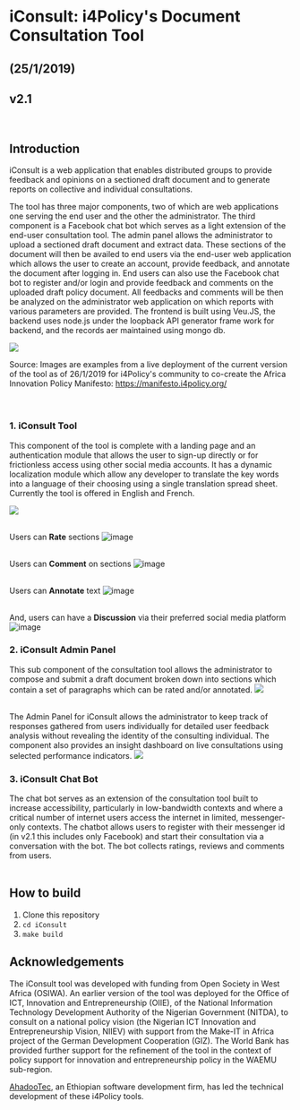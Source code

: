 
# iConsult: i4Policy's Document Consultation Tool
## (25/1/2019)
## v2.1 
<br>

## Introduction

iConsult is a web application that enables distributed groups to provide feedback and opinions on a sectioned draft document and to generate reports on collective and individual consultations. 

The tool has three major components, two of which are web applications one serving the end user and the other the administrator. The third component is a Facebook chat bot which serves as a light extension of the end-user consultation tool. The admin panel allows the administrator to upload a sectioned draft document and extract data. These sections of the document will then be availed to end users via the end-user web application which allows the user to create an account, provide feedback, and annotate the document after logging in. End users can also use the Facebook chat bot to register and/or login and provide feedback and comments on the uploaded draft policy document. All feedbacks and comments will be then be analyzed on the administrator web application on which reports with various parameters are provided. The frontend is built using Veu.JS, the backend uses node.js under the loopback API generator frame work for backend, and the records aer maintained using mongo db.

 ![](https://i.ibb.co/bN10SP2/1.png)
 
Source: Images are examples from a live deployment of the current version of the tool as of 26/1/2019 for i4Policy's community to co-create the Africa Innovation Policy Manifesto: https://manifesto.i4policy.org/
<br>
<br>
<br>

### 1. iConsult Tool

This component of the tool is complete with a landing page and an authentication module that allows the user to sign-up directly or for frictionless access using other social media accounts. It has a dynamic localization module which allow any developer to translate the key words into a language of their choosing using a single translation spread sheet. Currently the tool is offered in English and French.
 
 ![](https://i.ibb.co/DrWr8Gm/5.png)
<br>
<br>

Users can **Rate** sections
![image](https://user-images.githubusercontent.com/43605024/56871487-e1b7e800-6a1e-11e9-82d3-7a05da54c047.png)
<br>
<br>

Users can **Comment** on sections
![image](https://user-images.githubusercontent.com/43605024/56871524-7589b400-6a1f-11e9-9e7f-972cc7ba1720.png)
<br>
<br>
 
Users can **Annotate** text
![image](https://user-images.githubusercontent.com/43605024/56871460-9b628900-6a1e-11e9-9b08-16178669feef.png)
<br>
<br>

And, users can have a **Discussion** via their preferred social media platform
![image](https://user-images.githubusercontent.com/43605024/56871543-b7b2f580-6a1f-11e9-9eda-690f076bed30.png)
<br>

### 2. iConsult Admin Panel

This sub component of the consultation tool allows the administrator to compose and submit a draft document broken down into sections which contain a set of paragraphs which can be rated and/or annotated. 
 ![](https://i.ibb.co/MgMrMBw/2.png)
<br>
<br>

The Admin Panel for iConsult allows the administrator to keep track of responses gathered from users individually for detailed user feedback analysis without revealing the identity of the consulting individual. The component also provides an insight dashboard on live consultations using selected performance indicators.
 ![](https://i.ibb.co/2Mp3Nvj/3.png)
<br>

### 3. iConsult Chat Bot

The chat bot serves as an extension of the consultation tool built to increase accessibility, particularly in low-bandwidth contexts and where a critical number of internet users access the internet in limited, messenger-only contexts. The chatbot allows users to register with their messenger id (in v2.1 this includes only Facebook) and start their consultation via a conversation with the bot. The bot collects ratings, reviews and comments from users.
<br>
<br>

## How to build
1. Clone this repository
2. `cd iConsult`
3. `make build`

## Acknowledgements

The iConsult tool was developed with funding from Open Society in West Africa (OSIWA). An earlier version of the tool was deployed for the Office of ICT, Innovation and Entrepreneurship (OIIE), of the National Information Technology Development Authority of the Nigerian Government (NITDA), to consult on a national policy vision (the Nigerian ICT Innovation and Entrepreneurship Vision, NIIEV) with support from the Make-IT in Africa project of the German Development Cooperation (GIZ). The World Bank has provided further support for the refinement of the tool in the context of policy support for innovation and entrepreneurship policy in the WAEMU sub-region.

[AhadooTec](https://www.ahadootec.com/), an Ethiopian software development firm, has led the technical development of these i4Policy tools.
